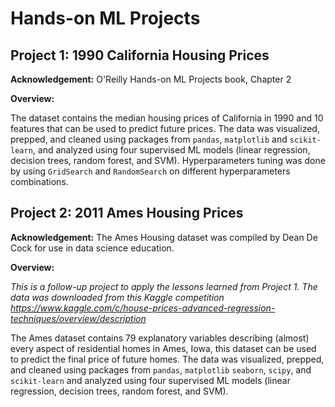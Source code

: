 # Hands-on ML Projects

## **Project 1:** 1990 California Housing Prices

**Acknowledgement:** O'Reilly Hands-on ML Projects book, Chapter 2

**Overview:** 

The dataset contains the median housing prices of California in 1990 and 10 features that can be used to predict future prices. The data was visualized, prepped, and cleaned using packages from `pandas`, `matplotlib` and `scikit-learn`, and analyzed using four supervised ML models (linear regression, decision trees, random forest, and SVM). Hyperparameters tuning was done by using `GridSearch` and `RandomSearch` on different hyperparameters combinations.

## **Project 2:** 2011 Ames Housing Prices

**Acknowledgement:** The Ames Housing dataset was compiled by Dean De Cock for use in data science education.

**Overview:** 

*This is a follow-up project to apply the lessons learned from Project 1. The data was downloaded from this Kaggle competition https://www.kaggle.com/c/house-prices-advanced-regression-techniques/overview/description*

The Ames dataset contains 79 explanatory variables describing (almost) every aspect of residential homes in Ames, Iowa, this dataset can be used to predict the final price of future homes. The data was visualized, prepped, and cleaned using packages from `pandas`, `matplotlib` `seaborn`, `scipy`, and `scikit-learn` and analyzed using four supervised ML models (linear regression, decision trees, random forest, and SVM).
